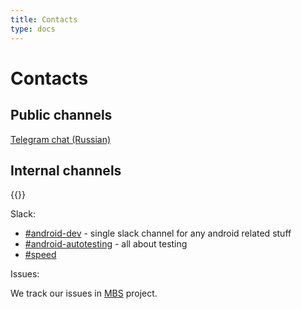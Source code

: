 ```yaml
---
title: Contacts
type: docs
---
```


# Contacts

## Public channels 

[Telegram chat (Russian)](https://t.me/avito_android_opensource)

## Internal channels

{{<avito section>}}

Slack:

- [#android-dev](http://links.k.avito.ru/slackandroiddev) - single slack channel for any android related stuff
- [#android-autotesting](http://links.k.avito.ru/slackandroidautotesting) - all about testing
- [#speed](http://links.k.avito.ru/yo)

Issues:

We track our issues in [MBS](http://links.k.avito.ru/JRMBS) project.
